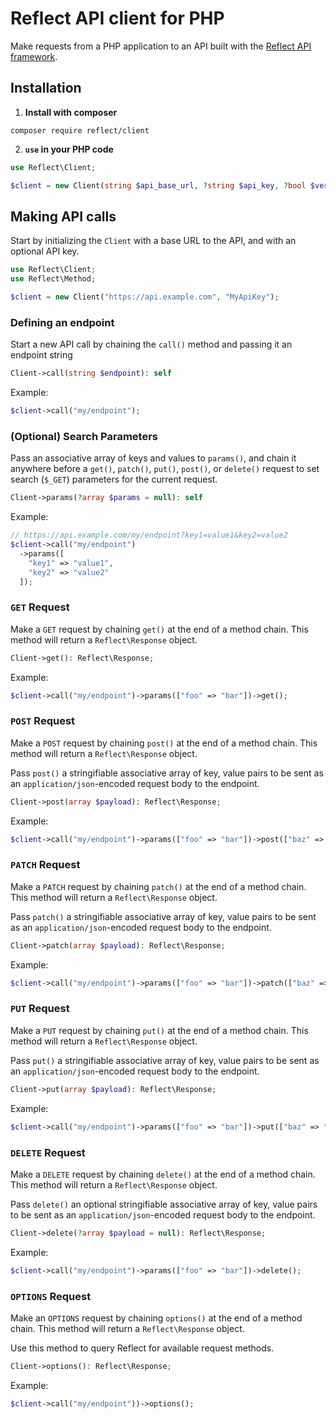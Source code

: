 # Reflect API client for PHP

Make requests from a PHP application to an API built with the [Reflect API framework](https://github.com/VictorWesterlund/reflect).

## Installation

1. **Install with composer**
```
composer require reflect/client
```

2. **`use` in your PHP code**
```php
use Reflect\Client;

$client = new Client(string $api_base_url, ?string $api_key, ?bool $verify_peer = true);
```

## Making API calls

Start by initializing the `Client` with a base URL to the API, and with an optional API key.

```php
use Reflect\Client;
use Reflect\Method;

$client = new Client("https://api.example.com", "MyApiKey");
```

### Defining an endpoint

Start a new API call by chaining the `call()` method and passing it an endpoint string

```php
Client->call(string $endpoint): self
```

Example:

```php
$client->call("my/endpoint");
```

### (Optional) Search Parameters

Pass an associative array of keys and values to `params()`, and chain it anywhere before a `get()`, `patch()`, `put()`, `post()`, or `delete()` request to set search (`$_GET`) parameters for the current request.

```php
Client->params(?array $params = null): self
```

Example:

```php
// https://api.example.com/my/endpoint?key1=value1&key2=value2
$client->call("my/endpoint")
  ->params([
    "key1" => "value1",
    "key2" => "value2"
  ]);
```

### `GET` Request

Make a `GET` request by chaining `get()` at the end of a method chain. This method will return a `Reflect\Response` object.

```php
Client->get(): Reflect\Response;
```

Example:

```php
$client->call("my/endpoint")->params(["foo" => "bar"])->get();
```

### `POST` Request

Make a `POST` request by chaining `post()` at the end of a method chain. This method will return a `Reflect\Response` object.

Pass `post()` a stringifiable associative array of key, value pairs to be sent as an `application/json`-encoded request body to the endpoint.

```php
Client->post(array $payload): Reflect\Response;
```

Example:

```php
$client->call("my/endpoint")->params(["foo" => "bar"])->post(["baz" => "qux"]);
```

### `PATCH` Request

Make a `PATCH` request by chaining `patch()` at the end of a method chain. This method will return a `Reflect\Response` object.

Pass `patch()` a stringifiable associative array of key, value pairs to be sent as an `application/json`-encoded request body to the endpoint.

```php
Client->patch(array $payload): Reflect\Response;
```

Example:

```php
$client->call("my/endpoint")->params(["foo" => "bar"])->patch(["baz" => "qux"]);
```

### `PUT` Request

Make a `PUT` request by chaining `put()` at the end of a method chain. This method will return a `Reflect\Response` object.

Pass `put()` a stringifiable associative array of key, value pairs to be sent as an `application/json`-encoded request body to the endpoint.

```php
Client->put(array $payload): Reflect\Response;
```

Example:

```php
$client->call("my/endpoint")->params(["foo" => "bar"])->put(["baz" => "qux"]);
```

### `DELETE` Request

Make a `DELETE` request by chaining `delete()` at the end of a method chain. This method will return a `Reflect\Response` object.

Pass `delete()` an optional stringifiable associative array of key, value pairs to be sent as an `application/json`-encoded request body to the endpoint.

```php
Client->delete(?array $payload = null): Reflect\Response;
```

Example:

```php
$client->call("my/endpoint")->params(["foo" => "bar"])->delete();
```

### `OPTIONS` Request

Make an `OPTIONS` request by chaining `options()` at the end of a method chain. This method will return a `Reflect\Response` object.

Use this method to query Reflect for available request methods.

```php
Client->options(): Reflect\Response;
```

Example:

```php
$client->call("my/endpoint"))->options();
```
